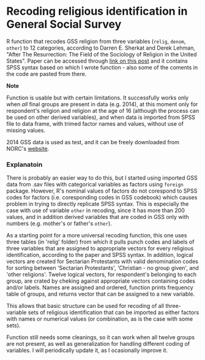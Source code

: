 # Recoding religious identification in General Social Survey

R function that recodes GSS religion from three variables (`relig`, `denom`, `other`) to 12 categories, according to Darren E. Sherkat and Derek Lehman, "After The Resurrection: The Field of the Sociology of Religion in the United States". Paper can be accessed through [link on this post](https://iranianredneck.wordpress.com/2016/11/29/why-reltrad-sucks-contesting-the-measure-of-american-religion/) and it contains SPSS syntax based on which I wrote function - also some of the coments in the code are pasted from there.

**Note**

Function is usable but with certain limitations. It successfully works only when *all* final groups are present in data (e.g. 2014), at this moment only for respondent's religion and religion at the age of 16 (although the process can be used on other derived variables), and when data is imported from SPSS file to data frame, with trimed factor names and values, without use of missing values.

2014 GSS data is used as test, and it can be freely downloaded from NORC's [website](http://gss.norc.org/get-the-data).

### Explanatoin
There is probably an easier way to do this, but I started using imported GSS data from .sav files with categorical variables as factors using `foreign` package. However, R's nominal values of factors do not corespond to SPSS codes for factors (i.e. coresponding codes in GSS codebook) which causes problem in trying to directly replicate SPSS syntax. This is especially the case with use of variable `other` in recoding, since it has more than 200 values, and in addition derived variables that are coded in GSS only with numbers (e.g. mother's or father's `other`).

As a starting point for a more universal recoding function, this one uses three tables (in 'relig' folder) from which it pulls punch codes and labels of three variables that are assigned to appropriate vectors for every religious identification, according to the paper and SPSS syntax. In addition, logical vectors are created for Sectarian Protestants with valid denomination codes for sorting between 'Sectarian Protestants', 'Christian - no group given', and 'other religions'. Twelve logical vectors, for respondent's belonging to each group, are crated by cheking against appropriate vectors containing codes and/or labels. Names are assigned and ordered, function prints frequency table of groups, and returns vector that can be assigned to a new variable. 

This allows that basic structure can be used for recoding of all three-variable sets of religious identification that can be imported as either factors with names or numerical values (or combination, as is the case with some sets).

Function still needs some cleanings, so it can work when all twelve groups are not present, as well as generalization for handling different coding of variables. I will periodically update it, as I ocasionally improve it.